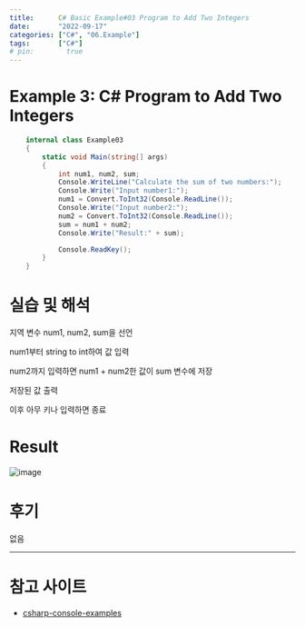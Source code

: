 ```yaml
---
title:      C# Basic Example#03 Program to Add Two Integers
date:       "2022-09-17"
categories: ["C#", "06.Example"]
tags:       ["C#"]
# pin:        true
---
```


# Example 3: C# Program to Add Two Integers
```c#
    internal class Example03
    {
        static void Main(string[] args)
        {
            int num1, num2, sum;
            Console.WriteLine("Calculate the sum of two numbers:");
            Console.Write("Input number1:");
            num1 = Convert.ToInt32(Console.ReadLine());
            Console.Write("Input number2:");
            num2 = Convert.ToInt32(Console.ReadLine());
            sum = num1 + num2;
            Console.Write("Result:" + sum);

            Console.ReadKey();
        }
    }
```

# 실습 및 해석
지역 변수 num1, num2, sum을 선언

num1부터 string to int하여 값 입력

num2까지 입력하면 num1 + num2한 값이 sum 변수에 저장

저장된 값 출력

이후 아무 키나 입력하면 종료

# Result
![image](https://user-images.githubusercontent.com/85896566/190847372-b5dce10a-297c-43c9-b543-2d7d39f0630d.png)

# 후기
없음

---

# 참고 사이트
- [csharp-console-examples](https://www.csharp-console-examples.com/csharp-console/c-console-examples/)